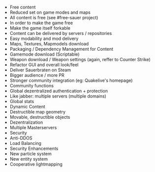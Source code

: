 * Free content
 * Reduced set on game modes and maps
 * All content is free (see #free-sauer project)
 * In order to make the game free
 * Make the game itself forkable
 * Content can be delivered by servers / repositories
* Easy modability and mod delivery
 * Maps, Textures, Mapmodels download
 * Packaging / Dependency Management for Content
 * Gamemode download (Scriptable)
 * Weapon download / Weapon settings (again, reffer to Counter Strike)
* Refactor GUI and overall look/feel
* Deliver Sauerbraten on Steam 
 * Bigger audience / more PR
 * Stronger community integration (eg: Quakelive's homepage)
* Community functions
 * Global dezentralized authentication + protection
  * Like jabber: multiple servers (multiple domains)
 * Global stats
* Dynamic Content
 * Destructible map geometry
 * Movable, destructible objects
* Dezentralization
 * Multiple Masterservers
* Security
 * Anti-DDOS
 * Load Balancing
 * Security Enhancements
* New particle system
* New entity system
* Cooperative lightmapping
